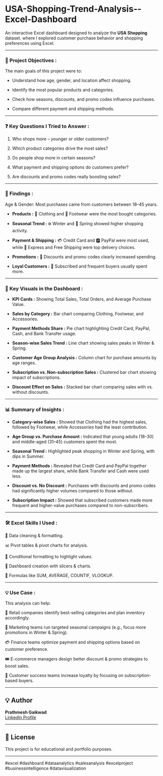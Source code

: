 # USA-Shopping-Trend-Analysis--Excel-Dashboard

An interactive Excel dashboard designed to analyze the **USA Shopping** dataset. where I explored customer purchase behavior and shopping preferences using Excel.

---

### 🎯 Project Objectives :

The main goals of this project were to:

   - Understand how age, gender, and location affect shopping.     

   - Identify the most popular products and categories.

   - Check how seasons, discounts, and promo codes influence purchases.

   - Compare different payment and shipping methods.

---
### ❓ Key Questions I Tried to Answer :

   1. Who shops more – younger or older customers?

   2. Which product categories drive the most sales? 

   3. Do people shop more in certain seasons? 

   4. What payment and shipping options do customers prefer? 

   5. Are discounts and promo codes really boosting sales?
---

### 🔑 Findings :

Age & Gender: Most purchases came from customers between 18–45 years.

  - **Products :** 👕 Clothing and 👟 Footwear were the most bought categories. 

  - **Seasonal Trend :** ❄️ Winter and 🌸 Spring showed higher shopping activity. 

  - **Payment & Shipping :** 💳 Credit Card and 🅿️ PayPal were most used, while 🚚 Express and Free Shipping were top delivery choices.

  - **Promotions :** 🎁 Discounts and promo codes clearly increased spending. 

  - **Loyal Customers :** 🔄 Subscribed and frequent buyers usually spent more. 

---
### 📌 Key Visuals in the Dashboard :

- **KPI Cards :** Showing Total Sales, Total Orders, and Average Purchase Value.

- **Sales by Category :** Bar chart comparing Clothing, Footwear, and Accessories.

- **Payment Methods Share :** Pie chart highlighting Credit Card, PayPal, Cash, and Bank Transfer usage.

- **Season-wise Sales Trend :** Line chart showing sales peaks in Winter & Spring.

- **Customer Age Group Analysis :** Column chart for purchase amounts by age ranges.

- **Subscription vs. Non-subscription Sales :** Clustered bar chart showing impact of subscriptions.

- **Discount Effect on Sales :** Stacked bar chart comparing sales with vs. without discounts.

---

### 📊 Summary of Insights :

 - **Category-wise Sales :** Showed that Clothing had the highest sales, followed by Footwear, while Accessories had the least contribution.

 - **Age Group vs. Purchase Amount :** Indicated that young adults (18–30) and middle-aged (31–45) customers spent the most.

 - **Seasonal Trend :** Highlighted peak shopping in Winter and Spring, with dips in Summer.

 - **Payment Methods :** Revealed that Credit Card and PayPal together made up the largest share, while Bank Transfer and Cash were used less.

 - **Discount vs. No Discount :** Purchases with discounts and promo codes had significantly higher volumes compared to those without.

 - **Subscription Impact :** Showed that subscribed customers made more frequent and higher-value purchases compared to non-subscribers.

---

### 🛠️ Excel Skills I Used :

🧹 Data cleaning & formatting.

📊 Pivot tables & pivot charts for analysis.

🎨 Conditional formatting to highlight values.

📌 Dashboard creation with slicers & charts.

🔢 Formulas like SUM, AVERAGE, COUNTIF, VLOOKUP.

----

### 💡 Use Case :

This analysis can help:

🏬 Retail companies identify best-selling categories and plan inventory accordingly.

📅 Marketing teams run targeted seasonal campaigns (e.g., focus more promotions in Winter & Spring).

💳 Finance teams optimize payment and shipping options based on customer preference.

🎟️ E-commerce managers design better discount & promo strategies to boost sales.

🔄 Customer success teams increase loyalty by focusing on subscription-based buyers.

---

## 💡 Author
**Prathmesh Gaikwad**  
[LinkedIn Profile](https://www.linkedin.com/in/harsh-agrawal-aab41a36b/)

---

## 📄 License
This project is for educational and portfolio purposes.

---

#excel #dashboard #dataanalytics #salesanalysis #excelproject #businessintelligence #datavisualization
